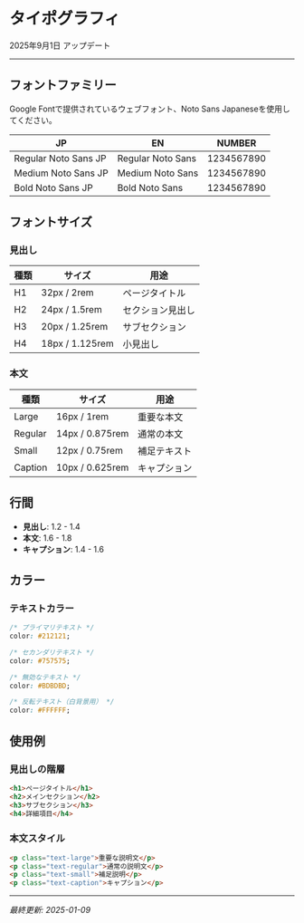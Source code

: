 # タイポグラフィ

2025年9月1日 アップデート

---

## フォントファミリー

Google Fontで提供されているウェブフォント、Noto Sans Japaneseを使用してください。

| JP | EN | NUMBER |
|----|----|--------|
| Regular Noto Sans JP | Regular Noto Sans | 1234567890 |
| Medium Noto Sans JP | Medium Noto Sans | 1234567890 |
| Bold Noto Sans JP | Bold Noto Sans | 1234567890 |

## フォントサイズ

### 見出し

| 種類 | サイズ | 用途 |
|------|--------|------|
| H1 | 32px / 2rem | ページタイトル |
| H2 | 24px / 1.5rem | セクション見出し |
| H3 | 20px / 1.25rem | サブセクション |
| H4 | 18px / 1.125rem | 小見出し |

### 本文

| 種類 | サイズ | 用途 |
|------|--------|------|
| Large | 16px / 1rem | 重要な本文 |
| Regular | 14px / 0.875rem | 通常の本文 |
| Small | 12px / 0.75rem | 補足テキスト |
| Caption | 10px / 0.625rem | キャプション |

## 行間

- **見出し**: 1.2 - 1.4
- **本文**: 1.6 - 1.8
- **キャプション**: 1.4 - 1.6

## カラー

### テキストカラー

```css
/* プライマリテキスト */
color: #212121;

/* セカンダリテキスト */
color: #757575;

/* 無効なテキスト */
color: #BDBDBD;

/* 反転テキスト（白背景用） */
color: #FFFFFF;
```

## 使用例

### 見出しの階層

```html
<h1>ページタイトル</h1>
<h2>メインセクション</h2>
<h3>サブセクション</h3>
<h4>詳細項目</h4>
```

### 本文スタイル

```html
<p class="text-large">重要な説明文</p>
<p class="text-regular">通常の説明文</p>
<p class="text-small">補足説明</p>
<p class="text-caption">キャプション</p>
```

---

*最終更新: 2025-01-09*
